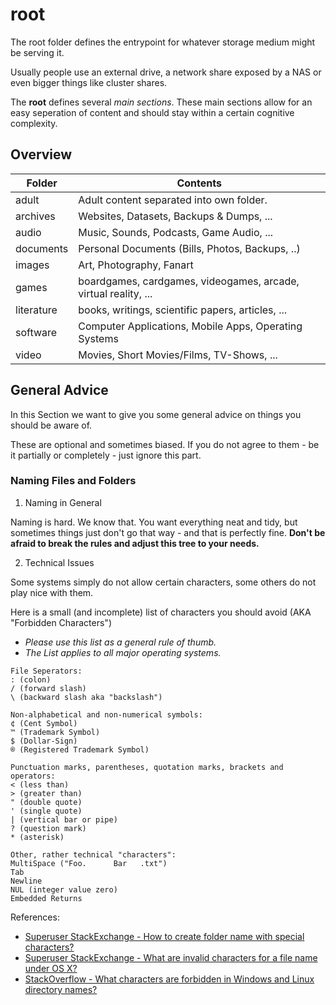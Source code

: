 # root

The root folder defines the entrypoint for whatever storage medium might be serving it.

Usually people use an external drive, a network share exposed by a NAS or even bigger things like cluster shares.

The **root** defines several *main sections*. These main sections allow for an easy seperation of content and should stay within a certain cognitive complexity.



## Overview

| Folder     | Contents                                                     |
| ---------- | ------------------------------------------------------------ |
| adult      | Adult content separated into own folder.                     |
| archives   | Websites, Datasets, Backups & Dumps, ...                     |
| audio      | Music, Sounds, Podcasts, Game Audio, ...                     |
| documents  | Personal Documents (Bills, Photos, Backups, ..)              |
| images     | Art, Photography, Fanart                                     |
| games      | boardgames, cardgames, videogames, arcade, virtual reality, ... |
| literature | books, writings, scientific papers, articles, ...            |
| software   | Computer Applications, Mobile Apps, Operating Systems        |
| video      | Movies, Short Movies/Films, TV-Shows, ...                    |



## General Advice

In this Section we want to give you some general advice on things you should be aware of.

These are optional and sometimes biased. If you do not agree to them - be it partially or completely -  just ignore this part.

### Naming Files and Folders

1. Naming in General

Naming is hard. We know that. You want everything neat and tidy, but sometimes things just don't go that way - and that is perfectly fine.  **Don't be afraid to break the rules and adjust this tree to your needs.**

2. Technical Issues

Some systems simply do not allow certain characters, some others do not play nice with them.

Here is a small (and incomplete) list of characters you should avoid (AKA "Forbidden Characters")

- *Please use this list as a general rule of thumb.*
- *The List applies to all major operating systems.*

```
File Seperators:
: (colon)
/ (forward slash)
\ (backward slash aka "backslash")

Non-alphabetical and non-numerical symbols:
¢ (Cent Symbol)
™ (Trademark Symbol)
$ (Dollar-Sign)
® (Registered Trademark Symbol)

Punctuation marks, parentheses, quotation marks, brackets and operators:
< (less than)
> (greater than)
" (double quote)
' (single quote)
| (vertical bar or pipe)
? (question mark)
* (asterisk)

Other, rather technical "characters":
MultiSpace ("Foo.      Bar   .txt")
Tab
Newline
NUL (integer value zero)
Embedded Returns
```

References:

- [Superuser StackExchange - How to create folder name with special characters?](https://superuser.com/a/1112140)
- [Superuser StackExchange - What are invalid characters for a file name under OS X?](https://superuser.com/questions/326103/what-are-invalid-characters-for-a-file-name-under-os-x)
- [StackOverflow - What characters are forbidden in Windows and Linux directory names?](https://stackoverflow.com/a/31976060)
